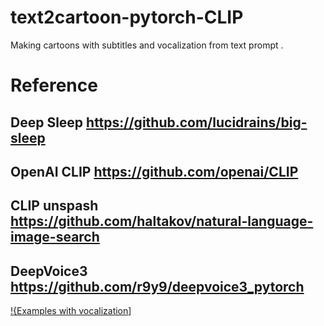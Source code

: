 # text2cartoon-pytorch-CLIP
Making cartoons with subtitles and vocalization from text prompt . 

# Reference
##  Deep Sleep https://github.com/lucidrains/big-sleep
## OpenAI CLIP https://github.com/openai/CLIP
## CLIP unspash https://github.com/haltakov/natural-language-image-search
## DeepVoice3 https://github.com/r9y9/deepvoice3_pytorch

[!{Examples with vocalization](https://photos.app.goo.gl/LGxUGcDi9R9tgwQq7)]
